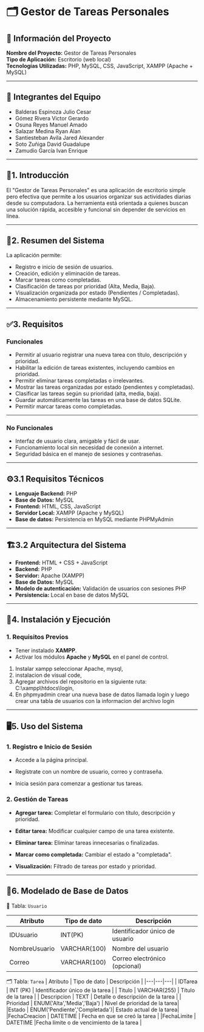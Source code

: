 
# 🗂️ Gestor de Tareas Personales

## 📘 Información del Proyecto

**Nombre del Proyecto:** Gestor de Tareas Personales  
**Tipo de Aplicación:** Escritorio (web local)  
**Tecnologías Utilizadas:** PHP, MySQL, CSS, JavaScript, XAMPP (Apache + MySQL)  

---

## 👥 Integrantes del Equipo

- Balderas Espinoza Julio Cesar
- Gómez Rivera Victor Gerardo
- Osuna Reyes Manuel Amado
- Salazar Medina Ryan Alan
- Santiesteban Avila Jared Alexander
- Soto Zuñiga David Guadalupe
- Zamudio García Ivan Enrique

---

## 📌1. Introducción

El "Gestor de Tareas Personales" es una aplicación de escritorio simple pero efectiva que permite a los usuarios organizar sus actividades diarias desde su computadora. La herramienta está orientada a quienes buscan una solución rápida, accesible y funcional sin depender de servicios en línea.

---

## 🧾2. Resumen del Sistema

La aplicación permite:

- Registro e inicio de sesión de usuarios.
- Creación, edición y eliminación de tareas.
- Marcar tareas como completadas.
- Clasificación de tareas por prioridad (Alta, Media, Baja).
- Visualización organizada por estado (Pendientes / Completadas).
- Almacenamiento persistente mediante MySQL.

---

## ✅3. Requisitos

### Funcionales

- Permitir al usuario registrar una nueva tarea con título, descripción y prioridad. 
- Habilitar la edición de tareas existentes, incluyendo cambios en prioridad.
- Permitir eliminar tareas completadas o irrelevantes. 
- Mostrar las tareas organizadas por estado (pendientes y completadas). 
- Clasificar las tareas según su prioridad (alta, media, baja).
- Guardar automáticamente las tareas en una base de datos SQLite.
- Permitir marcar tareas como completadas.

---

### No Funcionales

- Interfaz de usuario clara, amigable y fácil de usar.
- Funcionamiento local sin necesidad de conexión a internet.
- Seguridad básica en el manejo de sesiones y contraseñas.


---

## ⚙️3.1 Requisitos Técnicos

- **Lenguaje Backend:** PHP
- **Base de Datos:** MySQL
- **Frontend:** HTML, CSS, JavaScript
- **Servidor Local:** XAMPP (Apache y MySQL)
- **Base de datos:** Persistencia en MySQL mediante PHPMyAdmin

---
## 🏗️3.2 Arquitectura del Sistema

- **Frontend:** HTML + CSS + JavaScript
- **Backend:** PHP
- **Servidor:** Apache (XAMPP)
- **Base de Datos:** MySQL
- **Modelo de autenticación:** Validación de usuarios con sesiones PHP
- **Persistencia:** Local en base de datos MySQL

---
## 💾4. Instalación y Ejecución

### 1. Requisitos Previos

- Tener instalado **XAMPP**.
- Activar los módulos **Apache** y **MySQL** en el panel de control.

1. Instalar xampp seleccionar Apache, mysql, 
2. instalacion de visual code, 
3. Agregar archivos del repositorio en la siguiente ruta: C:\xampp\htdocs\login, 
4. En phpmyadmin crear una nueva base de datos llamada login y luego crear una tabla de usuarios con la informacion del archivo login


---
## 🖥️5. Uso del Sistema

### 1. Registro e Inicio de Sesión

-   Accede a la página principal.
    
-   Regístrate con un nombre de usuario, correo y contraseña.
    
-   Inicia sesión para comenzar a gestionar tus tareas.
    

### 2. Gestión de Tareas

-   **Agregar tarea:** Completar el formulario con título, descripción y prioridad.
    
-   **Editar tarea:** Modificar cualquier campo de una tarea existente.
    
-   **Eliminar tarea:** Eliminar tareas innecesarias o finalizadas.
    
-   **Marcar como completada:** Cambiar el estado a "completada".
    
-   **Visualización:** Filtrado de tareas por estado y prioridad.

---
## 🔐6. Modelado de Base de Datos
🧾 Tabla: `Usuario`

| Atributo | Tipo de dato | Descripción |
|---|---|---|
| IDUsuario | INT(PK) | Identificador único de usuario |
| NombreUsuario  | VARCHAR(100) | Nombre del usuario |
| Correo | VARCHAR(100) | Correo electrónico (opcional) |

🗂️ Tabla: `Tarea`
| Atributo | Tipo de dato | Descripción |
|---|---|---|
| IDTarea | INT (PK) | Identificador único de la tarea |
| Titulo | VARCHAR(255) | Título de la tarea |
| Descripcion | TEXT | Detalle o descripción de la tarea |
| Prioridad | ENUM('Alta','Media','Baja') | Nivel de prioridad de la tarea|
|Estado | ENUM('Pendiente','Completada')| Estado actual de la tarea|
|FechaCreacion | DATETIME | Fecha en que se creó la tarea | 
|FechaLimite | DATETIME |Fecha límite o de vencimiento de la tarea |
